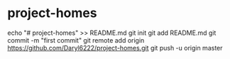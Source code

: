 # project-homes

echo "# project-homes" >> README.md
git init
git add README.md
git commit -m "first commit"
git remote add origin https://github.com/Daryl6222/project-homes.git
git push -u origin master
